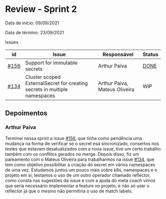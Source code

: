 # Review - Sprint 2

Data de início: 09/09/2021

Data de término: 23/09/2021

Issues

| id                                                                      | Issue                                                                     | Responsável                   | Status                                                                |
| ----------------------------------------------------------------------- | ------------------------------------------------------------------------- | ----------------------------- | --------------------------------------------------------------------- |
| [#156](https://github.com/external-secrets/external-secrets/issues/156) | Support for immutable secrets                                             | Arthur Paiva                  | [DONE](https://github.com/external-secrets/external-secrets/pull/329) |
| [#134](https://github.com/external-secrets/external-secrets/issues/134) | Cluster scoped ExternalSecret for creating secrets in multiple namespaces | Arthur Paiva, Mateus Oliveira | WIP                                                                   |

## Depoimentos

### Arthur Paiva

Terminei nessa sprint a issue [#156](https://github.com/external-secrets/external-secrets/issues/156), que tinha como pendência uma mudança na forma de verificar se o secret esá sincronizado, consertos nos testes que estavam desatualizados com a nova issue, tive um certo trabalho também com os conflitos gerados no merge. Depois disso, fiz um pareamento com o Mateus Oliveira para trabalharmos na issue [#134](https://github.com/external-secrets/external-secrets/issues/134), que tem como objetivo possibilitar a criação do secret em vários namespaces de uma vez. Estudamos juntos um pouco mais sobre k8s, namespaces e o projeto em si, testamos o uso de um outro operador chamado reflector, como consta nas sugestões da issue e com a ajuda do meta coach vimos que seria necessário implementar a feature no projeto, e não só usar o reflector já que o mesmo não permitiria o uso de match labels.
